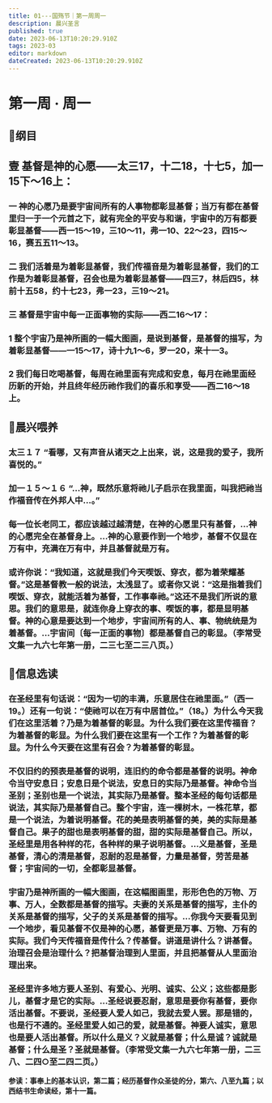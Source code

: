 ```yaml
---
title: 01---国殇节｜第一周周一
description: 晨兴圣言
published: true
date: 2023-06-13T10:20:29.910Z
tags: 2023-03
editor: markdown
dateCreated: 2023-06-13T10:20:29.910Z
---
```


# 第一周 · 周一
## 📖纲目

## 壹	基督是神的心愿——太三17，十二18，十七5，加一15下～16上：

### 一	神的心愿乃是要宇宙间所有的人事物都彰显基督；当万有都在基督里归一于一个元首之下，就有完全的平安与和谐，宇宙中的万有都要彰显基督——西一15～19，三10～11，弗一10、22～23，四15～16，赛五五11～13。

### 二	我们活着是为着彰显基督，我们传福音是为着彰显基督，我们的工作是为着彰显基督，召会也是为着彰显基督——四三7，林后四5，林前十五58，约十七23，弗一23，三19～21。

### 三	基督是宇宙中每一正面事物的实际——西二16～17：

### 1	整个宇宙乃是神所画的一幅大图画，是说到基督，是基督的描写，为着彰显基督——一15～17，诗十九1～6，罗一20，来十一3。

### 2	我们每日吃喝基督，每周在祂里面有完成和安息，每月在祂里面经历新的开始，并且终年经历祂作我们的喜乐和享受——西二16～18上。

## 📖晨兴喂养

### 太三１７    “看哪，又有声音从诸天之上出来，说，这是我的爱子，我所喜悦的。”

### 加一１５～１６    “…神，既然乐意将祂儿子启示在我里面，叫我把祂当作福音传在外邦人中…。”

### 每一位长老同工，都应该越过越清楚，在神的心愿里只有基督，…神的心愿完全在基督身上。…神的心意要作到一个地步，基督不仅显在万有中，充满在万有中，并且基督就是万有。

### 或许你说：“我知道，这就是我们今天喫饭、穿衣，都为着荣耀基督。”这是基督教一般的说法，太浅显了。或者你又说：“这是指着我们喫饭、穿衣，就能活着为基督，工作事奉祂。”这还不是我们所说的意思。我们的意思是，就连你身上穿衣的事、喫饭的事，都是显明基督。神的心意是要达到一个地步，宇宙间所有的人、事、物统统是为着基督。…宇宙间〔每一正面的事物〕都是基督自己的彰显。（李常受文集一九六七年第一册，二三七至二三八页。）

## 📖信息选读

### 在圣经里有句话说：“因为一切的丰满，乐意居住在祂里面。”（西一19。）还有一句说：“使祂可以在万有中居首位。”（18。）为什么今天我们在这里活着？乃是为着基督的彰显。为什么我们要在这里传福音？为着基督的彰显。为什么我们要在这里有一个工作？为着基督的彰显。为什么今天要在这里有召会？为着基督的彰显。

### 不仅旧约的预表是基督的说明，连旧约的命令都是基督的说明。神命令当守安息日；安息日是个说法，安息日的实际乃是基督。神命令当圣别；圣别也是一个说法，其实际乃是基督。整本圣经的每句话都是说法，其实际乃是基督自己。整个宇宙，连一棵树木，一株花草，都是一个说法，为着说明基督。花的美是表明基督的美，美的实际是基督自己。果子的甜也是表明基督的甜，甜的实际是基督自己。所以，圣经里是用各种样的花，各种样的果子说明基督。…义是基督，圣是基督，清心的清是基督，忍耐的忍是基督，力量是基督，劳苦是基督；宇宙间的一切，全都彰显基督。

### 宇宙乃是神所画的一幅大图画，在这幅图画里，形形色色的万物、万事、万人，全数都是基督的描写。夫妻的关系是基督的描写，主仆的关系是基督的描写，父子的关系是基督的描写。…你我今天要看见到一个地步，看见基督不仅是神的心愿，基督更是万事、万物、万有的实际。我们今天传福音是传什么？传基督。讲道是讲什么？讲基督。治理召会是治理什么？把基督治理到人里面，并且把基督从人里面治理出来。

### 圣经里许多地方要人圣别、有爱心、光明、诚实、公义；这些都是影儿，基督才是它的实际。…圣经说要忍耐，意思是要你有基督，要你活出基督。不要说，圣经要人爱人如己，我就去爱人罢。那是错的，也是行不通的。圣经里爱人如己的爱，就是基督。神要人诚实，意思也是要人活出基督。所以什么是义？义就是基督；什么是诚？诚就是基督；什么是圣？圣就是基督。（李常受文集一九六七年第一册，二三八、二四○至二四二页。）

**参读：事奉上的基本认识，第二篇；经历基督作众圣徒的分，第六、八至九篇；以西结书生命读经，第十一篇。**
<!-- Google tag (gtag.js) -->
<script async src="https://www.googletagmanager.com/gtag/js?id=G-1P8709Z16T"></script>
<script>
  window.dataLayer = window.dataLayer || [];
  function gtag(){dataLayer.push(arguments);}
  gtag('js', new Date());

  gtag('config', 'G-1P8709Z16T');
</script>